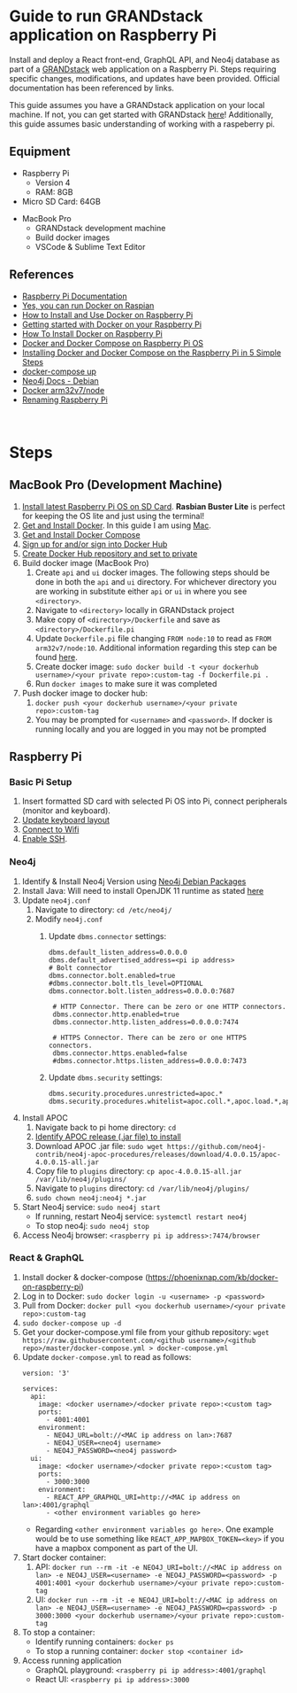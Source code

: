 # Guide to run GRANDstack application on Raspberry Pi #

Install and deploy a React front-end, GraphQL API, and Neo4j database as part of a [GRANDstack](https://grandstack.io/) web application on a Raspberry Pi. Steps requiring specific changes, modifications, and updates have been provided. Official documentation has been referenced by links.

This guide assumes you have a GRANDstack application on your local machine. If not, you can get started with GRANDstack [here](https://grandstack.io/docs/getting-started-neo4j-graphql)! Additionally, this guide assumes basic understanding of working with a raspeberry pi.

## Equipment ##
* Raspberry Pi
  * Version 4
  * RAM: 8GB
* Micro SD Card: 64GB
<!-- * Wifi Adapter -->
* MacBook Pro
  * GRANDstack development machine
  * Build docker images
  * VSCode & Sublime Text Editor

## References ##
- [Raspberry Pi Documentation](https://www.raspberrypi.org/documentation/)
- [Yes, you can run Docker on Raspian](https://withblue.ink/2019/07/13/yes-you-can-run-docker-on-raspbian.html)
- [How to Install and Use Docker on Raspberry Pi](https://linuxize.com/post/how-to-install-and-use-docker-on-raspberry-pi/)
- [Getting started with Docker on your Raspberry Pi](https://blog.hypriot.com/getting-started-with-docker-on-your-arm-device/)
- [How To Install Docker on Raspberry Pi](https://phoenixnap.com/kb/docker-on-raspberry-pi)
- [Docker and Docker Compose on Raspberry Pi OS](https://withblue.ink/2020/06/24/docker-and-docker-compose-on-raspberry-pi-os.html)
- [Installing Docker and Docker Compose on the Raspberry Pi in 5 Simple Steps](https://dev.to/rohansawant/installing-docker-and-docker-compose-on-the-raspberry-pi-in-5-simple-steps-3mgl)
- [docker-compose up](https://docs.docker.com/compose/reference/up/#:~:text=The%20docker%2Dcompose%20up%20command,background%20and%20leaves%20them%20running.)
- [Neo4j Docs - Debian](https://neo4j.com/docs/operations-manual/current/installation/linux/debian/?_ga=2.196841515.687545963.1608309763-1865895428.1586215484)
- [Docker arm32v7/node](https://hub.docker.com/r/arm32v7/node/)
- [Renaming Raspberry Pi](https://thepihut.com/blogs/raspberry-pi-tutorials/19668676-renaming-your-raspberry-pi-the-hostname)




&nbsp; <!-- extra line break -->

# Steps #
## MacBook Pro (Development Machine) ##
1. [Install latest Raspberry Pi OS on SD Card](https://www.raspberrypi.org/documentation/installation/installing-images/). **Rasbian Buster Lite** is perfect for keeping the OS lite and just using the terminal!
1. [Get and Install Docker](https://docs.docker.com/get-docker/). In this guide I am using [Mac](https://docs.docker.com/docker-for-mac/install/).
1. [Get and Install Docker Compose](https://docs.docker.com/compose/install/)
1. [Sign up for and/or sign into Docker Hub](https://hub.docker.com/)
1. [Create Docker Hub repository and set to private](https://docs.docker.com/docker-hub/repos/)
1. Build docker image (MacBook Pro)
    1. Create `api` and `ui` docker images. The following steps should be done in both the `api` and `ui` directory. For whichever directory you are working in substitute either `api` or `ui` in where you see `<directory>`.
    1. Navigate to `<directory>` locally in GRANDstack project
    1. Make copy of `<directory>/Dockerfile` and save as `<directory>/Dockerfile.pi`
    1. Update `Dockerfile.pi` file changing `FROM node:10` to read as `FROM arm32v7/node:10`. Additional information regarding this step can be found [here](https://hub.docker.com/r/arm32v7/node/).
    1. Create docker image: `sudo docker build -t <your dockerhub username>/<your private repo>:custom-tag -f Dockerfile.pi .`
    1. Run `docker images` to make sure it was completed
1. Push docker image to docker hub: 
    1. `docker push <your dockerhub username>/<your private repo>:custom-tag`
    1. You may be prompted for `<username>` and `<password>`. If docker is running locally and you are logged in you may not be prompted

## Raspberry Pi ##

### Basic Pi Setup ###
1. Insert formatted SD card with selected Pi OS into Pi, connect peripherals (monitor and keyboard).
1. [Update keyboard layout](https://scribles.net/changing-keyboard-layout-on-raspberry-pi/)
1. [Connect to Wifi](https://www.raspberrypi.org/documentation/configuration/wireless/wireless-cli.md)
1. [Enable SSH](https://www.raspberrypi.org/documentation/remote-access/ssh/).
<!-- 
1. **Create SSH key for SSH'ing**
	1. **[Come back to later](https://www.raspberrypi.org/documentation/configuration/security.md)**
1. SSH Hardening (securing SSH)
	1. **come back to later**
-->

### Neo4j ###
1. Identify & Install Neo4j Version using [Neo4j Debian Packages](https://debian.neo4j.com/)
1. Install Java: Will need to install OpenJDK 11 runtime as stated [here](https://neo4j.com/docs/operations-manual/current/installation/linux/debian/?_ga=2.196841515.687545963.1608309763-1865895428.1586215484)
1. Update `neo4j.conf`
    1. Navigate to directory: `cd /etc/neo4j/`
    1. Modify `neo4j.conf`
        1. Update `dbms.connector` settings:

            ```
            dbms.default_listen_address=0.0.0.0
            dbms.default_advertised_address=<pi ip address>
            # Bolt connector
            dbms.connector.bolt.enabled=true
            #dbms.connector.bolt.tls_level=OPTIONAL
            dbms.connector.bolt.listen_address=0.0.0.0:7687
                
             # HTTP Connector. There can be zero or one HTTP connectors.
             dbms.connector.http.enabled=true
             dbms.connector.http.listen_address=0.0.0.0:7474
                
             # HTTPS Connector. There can be zero or one HTTPS connectors.
             dbms.connector.https.enabled=false
             #dbms.connector.https.listen_address=0.0.0.0:7473
            ```
        1. Update `dbms.security` settings:
            ```
            dbms.security.procedures.unrestricted=apoc.*
            dbms.security.procedures.whitelist=apoc.coll.*,apoc.load.*,apoc.*
            ```
            <!-- TODO: Address 0.0.0.0 for sensitive data -->  
1. Install APOC
    1. Navigate back to pi home directory: `cd`
    1. [Identify APOC release (.jar file) to install](https://github.com/neo4j-contrib/neo4j-apoc-procedures/releases/)
    1. Download APOC .jar file: `sudo wget https://github.com/neo4j-contrib/neo4j-apoc-procedures/releases/download/4.0.0.15/apoc-4.0.0.15-all.jar`
    1. Copy file to `plugins` directory: `cp apoc-4.0.0.15-all.jar /var/lib/neo4j/plugins/`
    1. Navigate to `plugins` directory: `cd /var/lib/neo4j/plugins/`
    1. `sudo chown neo4j:neo4j *.jar`
1. Start Neo4j service: `sudo neo4j start`
    * If running, restart Neo4j service: `systemctl restart neo4j`
    * To stop neo4j: `sudo neo4j stop`
1. Access Neo4j browser: `<raspberry pi ip address>:7474/browser`
<!-- TODO
1.Add step to connect external SSD
https://www.raspberrypi.org/documentation/configuration/external-storage.md
-->

### React & GraphQL ###
1. Install docker & docker-compose <!-- TODO: expand this -->(https://phoenixnap.com/kb/docker-on-raspberry-pi)
1. Log in to Docker: `sudo docker login -u <username> -p <password>`
1. Pull from Docker: `docker pull <you dockerhub username>/<your private repo>:custom-tag`
1. `sudo docker-compose up -d`	<!-- Is this needed? -->
1. Get your docker-compose.yml file from your github repository: `wget https://raw.githubusercontent.com/<github username>/<github repo>/master/docker-compose.yml > docker-compose.yml` <!-- this doesn;t seem to be working right. did next steps manually -->
1. Update `docker-compose.yml` to read as follows:
    ```
    version: '3'
    
    services: 
      api:
        image: <docker username>/<docker private repo>:<custom tag>
        ports:
          - 4001:4001
        environment:
          - NEO4J_URL=bolt://<MAC ip address on lan>:7687
          - NEO4J_USER=<neo4j username>
          - NEO4J_PASSWORD=<neo4j password>
      ui:
        image: <docker username>/<docker private repo>:<custom tag>
        ports:
          - 3000:3000
        environment:
          - REACT_APP_GRAPHQL_URI=http://<MAC ip address on lan>:4001/graphql
          - <other environment variables go here>
    ```
    * Regarding `<other environment variables go here>`. One example would be to use something like `REACT_APP_MAPBOX_TOKEN=<key>` if you have a mapbox component as part of the UI.
1. Start docker container: 
    1. API: `docker run --rm -it -e NEO4J_URI=bolt://<MAC ip address on lan> -e NEO4J_USER=<username> -e NEO4J_PASSWORD=<password> -p 4001:4001 <your dockerhub username>/<your private repo>:custom-tag`
    1. UI: `docker run --rm -it -e NEO4J_URI=bolt://<MAC ip address on lan> -e NEO4J_USER=<username> -e NEO4J_PASSWORD=<password> -p 3000:3000 <your dockerhub username>/<your private repo>:custom-tag`
1. To stop a container: 
    * Identify running  containers: `docker ps`
    * To stop a running container: `docker stop <container id>`
1. Access running application
    * GraphQL playground: `<raspberry pi ip address>:4001/graphql`
    * React UI: `<raspberry pi ip address>:3000`